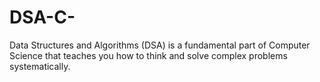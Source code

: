 # DSA-C-
Data Structures and Algorithms (DSA) is a fundamental part of Computer Science that teaches you how to think and solve complex problems systematically.
